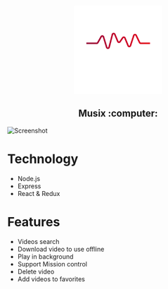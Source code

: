 <p align="center">
  <img src="/screenshot/Musix_logo.png?raw=true" width="200"/>
</p>

<h2 align="center">
  Musix :computer:
</h2>


![Screenshot](/screenshot/Musix.gif)


# Technology
* Node.js
* Express
* React & Redux
# Features
* Videos search
* Download video to use offline
* Play in background
* Support Mission control
* Delete video
* Add videos to favorites


